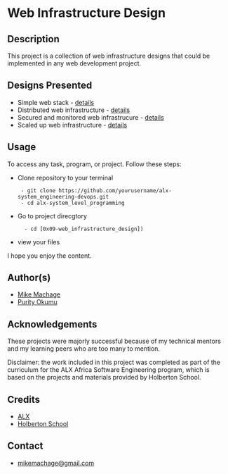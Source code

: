 # Web Infrastructure Design

## Description

This project is a collection of web infrastructure designs that could be implemented in any web development project.

## Designs Presented

- Simple web stack - [details](0-simple_web_stack.md)
- Distributed web infrastructure - [details](1-distributed_web_infrastructure.md)
- Secured and monitored web infrastrucure - [details](2-secured_and_monitored_web_infrastructure.md)
- Scaled up web infrastructure - [details](3-scale_up.md)

## **Usage**

To access any task, program, or project. Follow these steps:

- Clone repository to your terminal

       - git clone https://github.com/yourusername/alx-system_engineering-devops.git
       - cd alx-system_level_programming

- Go to project direcgtory

        - cd [0x09-web_infrastructure_design])

- view your files

I hope you enjoy the content.

## Author(s)

- [Mike Machage](https://twitter.com/machage_)
- [Purity Okumu](puryokumu@gmail.com)

## Acknowledgements

These projects were majorly successful because of my technical mentors and my learning peers who are too many to mention.

Disclaimer: the work included in this project was completed as part of the curriculum for the ALX Africa Software Engineering program, which is based on the projects and materials provided by Holberton School.

## Credits

- [ALX](https://www.alxafrica.com/)
- [Holberton School](https://www.holbertonschool.com/)

## Contact

- mikemachage@gmail.com
